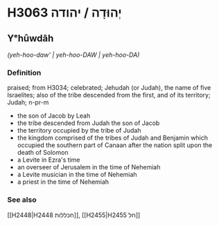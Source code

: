 # H3063 יְהוּדָה / יהודה

## Yᵉhûwdâh

_(yeh-hoo-daw' | yeh-hoo-DAW | yeh-hoo-DA)_

### Definition

praised; from H3034; celebrated; Jehudah (or Judah), the name of five Israelites; also of the tribe descended from the first, and of its territory; Judah; n-pr-m

- the son of Jacob by Leah
- the tribe descended from Judah the son of Jacob
- the territory occupied by the tribe of Judah
- the kingdom comprised of the tribes of Judah and Benjamin which occupied the southern part of Canaan after the nation split upon the death of Solomon
- a Levite in Ezra's time
- an overseer of Jerusalem in the time of Nehemiah
- a Levite musician in the time of Nehemiah
- a priest in the time of Nehemiah

### See also

[[H2448|H2448 חכללות]], [[H2455|H2455 חל]]
